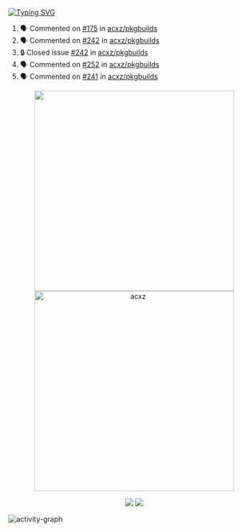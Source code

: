 [![Typing SVG](https://readme-typing-svg.herokuapp.com?size=16&color=AFFFA3&multiline=true&height=75&lines=contributing+to+robotics%2Fae%2Fml%2Fgpu;packaging+it+for+archlinux;ricer)](https://git.io/typing-svg)

<!--START_SECTION:activity-->
1. 🗣 Commented on [#175](https://github.com/acxz/pkgbuilds/issues/175#issuecomment-1859039420) in [acxz/pkgbuilds](https://github.com/acxz/pkgbuilds)
2. 🗣 Commented on [#242](https://github.com/acxz/pkgbuilds/issues/242#issuecomment-1859039217) in [acxz/pkgbuilds](https://github.com/acxz/pkgbuilds)
3. 🔒 Closed issue [#242](https://github.com/acxz/pkgbuilds/issues/242) in [acxz/pkgbuilds](https://github.com/acxz/pkgbuilds)
4. 🗣 Commented on [#252](https://github.com/acxz/pkgbuilds/issues/252#issuecomment-1859039120) in [acxz/pkgbuilds](https://github.com/acxz/pkgbuilds)
5. 🗣 Commented on [#241](https://github.com/acxz/pkgbuilds/issues/241#issuecomment-1859030962) in [acxz/pkgbuilds](https://github.com/acxz/pkgbuilds)
<!--END_SECTION:activity-->

<p align="center">
  <img width="400em" src=https://github-readme-stats.vercel.app/api?username=acxz&include_all_commits=true&show_icons=true />
  <img width="400em" src="https://github-readme-streak-stats.herokuapp.com/?user=acxz&" alt="acxz" />
</p>

<p align="center">
  <img src=https://github-readme-stats.vercel.app/api/top-langs/?username=acxz&layout=compact />
  <img src=https://github-profile-trophy.vercel.app/?username=acxz&row=2&column=4 />
</p>

![activity-graph](https://github-readme-activity-graph.vercel.app/graph?username=acxz&bg_color=053c4a&color=ffffff&line=76c533&point=8f2fe1&area=true&hide_border=true&hide_title=true)
